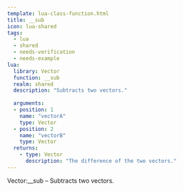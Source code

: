 ```yaml
---
template: lua-class-function.html
title: __sub
icon: lua-shared
tags:
  - lua
  - shared
  - needs-verification
  - needs-example
lua:
  library: Vector
  function: __sub
  realm: shared
  description: "Subtracts two vectors."
  
  arguments:
  - position: 1
    name: "vectorA"
    type: Vector
  - position: 2
    name: "vectorB"
    type: Vector
  returns:
    - type: Vector
      description: "The difference of the two vectors."
---
```


<div class="lua__search__keywords">
Vector:__sub &#x2013; Subtracts two vectors.
</div>
